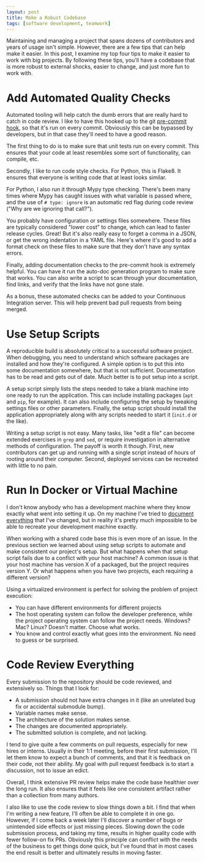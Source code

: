 ```yaml
---
layout: post
title: Make a Robust Codebase
tags: [software development, teamwork]
---
```


Maintaining and managing a project that spans dozens of contributors and years of usage isn't simple. However, there are a few tips that can help make it easier. In this post, I examine my top four tips to make it easier to work with big projects. By following these tips, you'll have a codebase that is more robust to external shocks, easier to change, and just more fun to work with.

<!--endexcerpt-->

# Add Automated Quality Checks

Automated tooling will help catch the dumb errors that are really hard to catch in code review. I like to have this hooked up to the git [pre-commit hook](https://git-scm.com/book/en/v2/Customizing-Git-Git-Hooks), so that it's run on every commit. Obviously this can be bypassed by developers, but in that case they'll need to have a good reason.

The first thing to do is to make sure that unit tests run on every commit. This ensures that your code at least resembles some sort of functionality, can compile, etc.

Secondly, I like to run code style checks. For Python, this is Flake8. It ensures that everyone is writing code that at least looks similar.

For Python, I also run it through Mypy type checking. There's been many times where Mypy has caught issues with what variable is passed where, and the use of `# type: ignore` is an automatic red flag during code review ("Why are we ignoring that call?").

You probably have configuration or settings files somewhere. These files are typically considered "lower cost" to change, which can lead to faster release cycles. Great! But it's also really easy to forget a comma in a JSON, or get the wrong indentation in a YAML file. Here's where it's good to add a format check on these files to make sure that they don't have any syntax errors.

Finally, adding documentation checks to the pre-commit hook is extremely helpful. You can have it run the auto-doc generation program to make sure that works. You can also write a script to scan through your documentation, find links, and verify that the links have not gone stale.

As a bonus, these automated checks can be added to your Continuous Integration server. This will help prevent bad pull requests from being merged.

# Use Setup Scripts

A reproducible build is absolutely critical to a successful software project. When debugging, you need to understand which software packages are installed and how they're configured. A simple option is to put this into some documentation somewhere, but that is not sufficient. Documentation has to be read and gets out of date. Much better is to put setup into a script.

A setup script simply lists the steps needed to take a blank machine into one ready to run the application. This can include installing packages (`apt` and `pip`, for example). It can also include configuring the setup by tweaking settings files or other parameters. Finally, the setup script should install the application appropriately along with any scripts needed to start it (`init.d` or the like).

Writing a setup script is not easy. Many tasks, like "edit a file" can become extended exercises in `grep` and `sed`, or require investigation in alternative methods of configuration. The payoff is worth it though. First, new contributors can get up and running with a single script instead of hours of rooting around their computer. Second, deployed services can be recreated with little to no pain.

# Run In Docker or Virtual Machine

I don't know anybody who has a development machine where they know exactly what went into setting it up. On my machine I've tried to [document everything](https://github.com/srlm-io/provision-workstation) that I've changed, but in reality it's pretty much impossible to be able to recreate your development machine exactly.

When working with a shared code base this is even more of an issue. In the previous section we learned about using setup scripts to automate and make consistent our project's setup. But what happens when that setup script fails due to a conflict with your host machine? A common issue is that your host machine has version X of a packaged, but the project requires version Y. Or what happens when you have two projects, each requiring a different version?

Using a virtualized environment is perfect for solving the problem of project execution:
* You can have different environments for different projects
* The host operating system can follow the developer preference, while the project operating system can follow the project needs. Windows? Mac? Linux? Doesn't matter. Choose what works.
* You know and control exactly what goes into the environment. No need to guess or be surprised.

# Code Review Everything

Every submission to the repository should be code reviewed, and extensively so. Things that I look for:

* A submission should not have extra changes in it (like an unrelated bug fix or accidental submodule bump).
* Variable names make sense.
* The architecture of the solution makes sense.
* The changes are documented appropriately.
* The submitted solution is complete, and not lacking.

I tend to give quite a few comments on pull requests, especially for new hires or interns. Usually in their 1:1 meeting, before their first submission, I'll let them know to expect a bunch of comments, and that it is feedback on their code, not their ability. My goal with pull request feedback is to start a discussion, not to issue an edict.

Overall, I think extensive PR review helps make the code base healthier over the long run. It also ensures that it feels like one consistent artifact rather than a collection from many authors.

I also like to use the code review to slow things down a bit. I find that when I'm writing a new feature, I'll often be able to complete it in one go. However, if I come back a week later I'll discover a number of bugs or unintended side effects or just missing pieces. Slowing down the code submission process, and taking my time, results in higher quality code with fewer follow-on fix PRs. Obviously this principle can conflict with the needs of the business to get things done quick, but I've found that in most cases the end result is better and ultimately results in moving faster.
